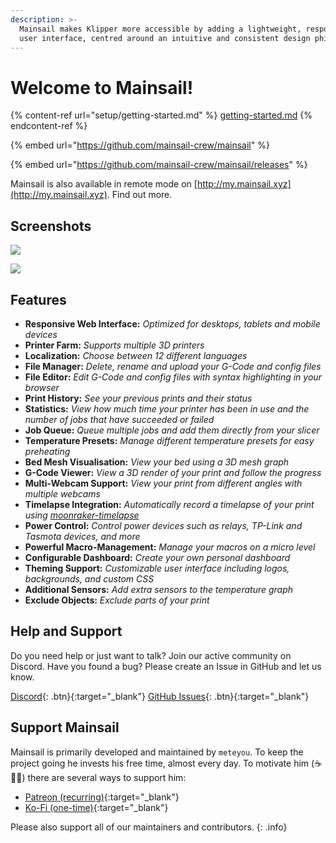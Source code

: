 ```yaml
---
description: >-
  Mainsail makes Klipper more accessible by adding a lightweight, responsive web
  user interface, centred around an intuitive and consistent design philosophy.
---
```


# Welcome to Mainsail!

{% content-ref url="setup/getting-started.md" %}
[getting-started.md](setup/getting-started.md)
{% endcontent-ref %}

{% embed url="https://github.com/mainsail-crew/mainsail" %}

{% embed url="https://github.com/mainsail-crew/mainsail/releases" %}



Mainsail is also available in remote mode on [http://my.mainsail.xyz](http://my.mainsail.xyz). Find out more.

## Screenshots

![](https://docs.mainsail.xyz/assets/img/screenshot.png)

![](https://docs.mainsail.xyz/assets/img/features.png)

## Features

* **Responsive Web Interface:** _Optimized for desktops, tablets and mobile devices_
* **Printer Farm:** _Supports multiple 3D printers_
* **Localization:** _Choose between 12 different languages_
* **File Manager:** _Delete, rename and upload your G-Code and config files_
* **File Editor:** _Edit G-Code and config files with syntax highlighting in your browser_
* **Print History:** _See your previous prints and their status_
* **Statistics:** _View how much time your printer has been in use and the number of jobs that have succeeded or failed_
* **Job Queue:** _Queue multiple jobs and add them directly from your slicer_
* **Temperature Presets:** _Manage different temperature presets for easy preheating_
* **Bed Mesh Visualisation:** _View your bed using a 3D mesh graph_
* **G-Code Viewer:** _View a 3D render of your print and follow the progress_
* **Multi-Webcam Support:** _View your print from different angles with multiple webcams_
* **Timelapse Integration:** _Automatically record a timelapse of your print using_ [_moonraker-timelapse_](https://github.com/mainsail-crew/moonraker-timelapse)
* **Power Control:** _Control power devices such as relays, TP-Link and Tasmota devices, and more_
* **Powerful Macro-Management:** _Manage your macros on a micro level_
* **Configurable Dashboard:** _Create your own personal dashboard_
* **Theming Support:** _Customizable user interface including logos, backgrounds, and custom CSS_
* **Additional Sensors:** _Add extra sensors to the temperature graph_
* **Exclude Objects:** _Exclude parts of your print_

## Help and Support

Do you need help or just want to talk? Join our active community on Discord. Have you found a bug? Please create an Issue in GitHub and let us know.

[Discord](https://discord.gg/skWTwTD){: .btn}{:target="\_blank"} [GitHub Issues](https://github.com/mainsail-crew/mainsail/issues){: .btn}{:target="\_blank"}

## Support Mainsail

Mainsail is primarily developed and maintained by `meteyou`. To keep the project going he invests his free time, almost every day. To motivate him (☕🍺😜) there are several ways to support him:

* [Patreon (recurring)](https://patreon.com/meteyou){:target="\_blank"}
* [Ko-Fi (one-time)](https://ko-fi.com/mainsail){:target="\_blank"}

Please also support all of our maintainers and contributors. {: .info}
